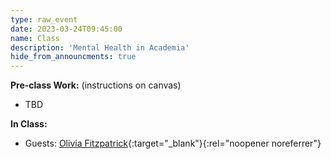 ```yaml
---
type: raw_event
date: 2023-03-24T09:45:00
name: Class
description: 'Mental Health in Academia'
hide_from_announcments: true
---
```


**Pre-class Work:** (instructions on canvas)
* TBD

**In Class:** 
* Guests: [Olivia Fitzpatrick](https://weiszlab.fas.harvard.edu/olivia-fitzpatrick){:target="_blank"}{:rel="noopener noreferrer"}
